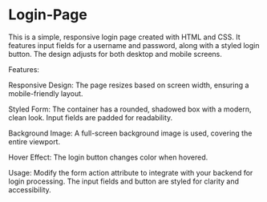 # Login-Page

This is a simple, responsive login page created with HTML and CSS. It features input fields for a username and password, along with a styled login button. The design adjusts for both desktop and mobile screens.

Features:

Responsive Design: The page resizes based on screen width, ensuring a mobile-friendly layout.

Styled Form: The container has a rounded, shadowed box with a modern, clean look. Input fields are padded for readability.

Background Image: A full-screen background image is used, covering the entire viewport.

Hover Effect: The login button changes color when hovered.

Usage:
Modify the form action attribute to integrate with your backend for login processing.
The input fields and button are styled for clarity and accessibility.
